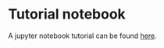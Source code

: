 # Tutorial notebook

A jupyter notebook tutorial can be found [here](https://nbviewer.org/github/UM-PEPL/HallThruster.jl/blob/main/tutorials/HallThrusterTutorial.ipynb).
